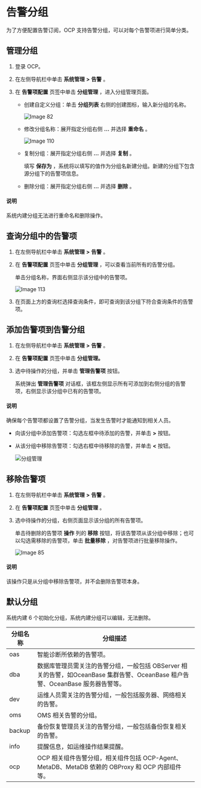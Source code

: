 # 告警分组

为了方便配置告警订阅，OCP 支持告警分组，可以对每个告警项进行简单分类。

## 管理分组

1. 登录 OCP。

2. 在左侧导航栏中单击 **系统管理** **\>** **告警** 。

3. 在 **告警项配置** 页签中单击 **分组管理** ，进入分组管理页面。

   * 创建自定义分组：单击 **分组列表** 右侧的创建图标，输入新分组的名称。

     ![Image 82](https://help-static-aliyun-doc.aliyuncs.com/assets/img/zh-CN/8912299461/p430089.png)

   * 修改分组名称：展开指定分组右侧 **...** 并选择 **重命名** 。

     ![Image 110](https://help-static-aliyun-doc.aliyuncs.com/assets/img/zh-CN/8912299461/p430091.png)

   * 复制分组：展开指定分组右侧 **...** 并选择 **复制** 。

     填写 **保存为** ，系统将以填写的值作为分组名新建分组。新建的分组下包含源分组下的告警项信息。

   * 删除分组：展开指定分组右侧 **...** 并选择 **删除** 。

  <main id="notice" type='explain'>
    <h4>说明</h4>
    <p>系统内建分组无法进行重命名和删除操作。</p>
  </main>

## 查询分组中的告警项

1. 在左侧导航栏中单击 **系统管理** **\>** **告警** 。

2. 在 **告警项配置** 页签中单击 **分组管理** ，可以查看当前所有的告警分组。

   单击分组名称，界面右侧显示该分组中的告警项。

   ![Image 113](https://help-static-aliyun-doc.aliyuncs.com/assets/img/zh-CN/8912299461/p430100.png)

3. 在页面上方的查询栏选择查询条件，即可查询到该分组下符合查询条件的告警项。

## 添加告警项到告警分组

1. 在左侧导航栏中单击 **系统管理** **\>** **告警** 。

2. 在 **告警项配置** 页签中单击 **分组管理。**

3. 选中待操作的分组，并单击 **管理告警项** 按钮。

   系统弹出 **管理告警项** 对话框，该框左侧显示所有可添加到右侧分组的告警项，右侧显示该分组中已有的告警项。

  <main id="notice" type='explain'>
    <h4>说明</h4>
    <p>确保每个告警项都设置了告警分组，当发生告警时才能通知到相关人员。</p>
  </main>

   * 向该分组中添加告警项：勾选左框中待添加的告警，并单击 **\>** 按钮。

   * 从该分组中移除告警项：勾选右框中待移除的告警，并单击 **\<** 按钮。

     ![分组管理](https://help-static-aliyun-doc.aliyuncs.com/assets/img/zh-CN/1695968461/p421547.gif)

## 移除告警项

1. 在左侧导航栏中单击 **系统管理** **\>** **告警** 。

2. 在 **告警项配置** 页签中单击 **分组管理** 。

3. 选中待操作的分组，右侧页面显示该分组的所有告警项。

   单击待删除的告警项 **操作** 列的 **移除** 按钮，将该告警项从该分组中移除；也可以勾选需移除的告警项，单击 **批量移除** ，对告警项进行批量移除操作。

   ![Image 85](https://help-static-aliyun-doc.aliyuncs.com/assets/img/zh-CN/8912299461/p430092.png)

  <main id="notice" type='explain'>
    <h4>说明</h4>
    <p>该操作只是从分组中移除告警项，并不会删除告警项本身。</p>
  </main>

## 默认分组

系统内建 6 个初始化分组，系统内建分组可以编辑，无法删除。

| **分组名称** |                                      **分组描述**                                       |
|----------|-------------------------------------------------------------------------------------|
| oas     | 智能诊断所依赖的告警项。 |
| dba      | 数据库管理员需关注的告警分组，一般包括 OBServer 相关的告警，如OceanBase 集群告警、OceanBase 租户告警、OceanBase 服务器告警等。 |
| dev      | 运维人员需关注的告警分组，一般包括服务器、网络相关的告警。                                                       |
| oms      | OMS 相关告警的分组。                                                                        |
| backup   | 备份恢复管理员关注的告警分组，一般包括备份恢复相关的告警。                                                       |
| info     | 提醒信息，如运维操作结果提醒。                                                                     |
| ocp      | OCP 相关组件告警分组，相关组件包括 OCP-Agent、MetaDB、MetaDB 依赖的 OBProxy 和 OCP 内部组件等。                |

